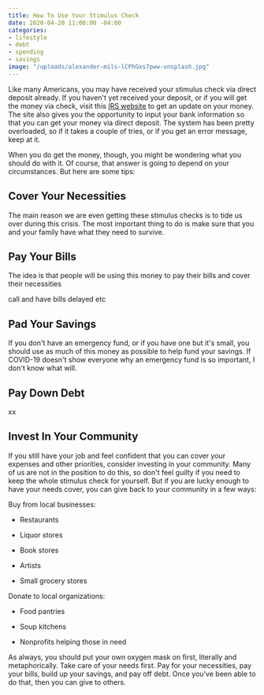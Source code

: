 ```yaml
---
title: How To Use Your Stimulus Check
date: 2020-04-20 11:00:00 -04:00
categories:
- lifestyle
- debt
- spending
- savings
image: "/uploads/alexander-mils-lCPhGxs7pww-unsplash.jpg"
---
```


Like many Americans, you may have received your stimulus check via direct deposit already. If you haven't yet received your deposit, or if you will get the money via check, visit this [IRS website](https://www.irs.gov/coronavirus/economic-impact-payments) to get an update on your money. The site also gives you the opportunity to input your bank information so that you can get your money via direct deposit. The system has been pretty overloaded, so if it takes a couple of tries, or if you get an error message, keep at it.

When you do get the money, though, you might be wondering what you should do with it. Of course, that answer is going to depend on your circumstances. But here are some tips:

## Cover Your Necessities

The main reason we are even getting these stimulus checks is to tide us over during this crisis. The most important thing to do is make sure that you and your family have what they need to survive.

## Pay Your Bills

The idea is that people will be using this money to pay their bills and cover their necessities

call and have bills delayed etc

## Pad Your Savings

If you don't have an emergency fund, or if you have one but it's small, you should use as much of this money as possible to help fund your savings. If COVID-19 doesn't show everyone why an emergency fund is so important, I don't know what will.

## Pay Down Debt

xx

## Invest In Your Community

If you still have your job and feel confident that you can cover your expenses and other priorities, consider investing in your community. Many of us are not in the position to do this, so don't feel guilty if you need to keep the whole stimulus check for yourself. But if you are lucky enough to have your needs cover, you can give back to your community in a few ways:

Buy from local businesses:

* Restaurants

* Liquor stores

* Book stores

* Artists

* Small grocery stores

Donate to local organizations:

* Food pantries

* Soup kitchens

* Nonprofits helping those in need

As always, you should put your own oxygen mask on first, literally and metaphorically. Take care of your needs first. Pay for your necessities, pay your bills, build up your savings, and pay off debt. Once you've been able to do that, then you can give to others. 